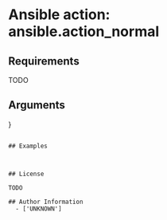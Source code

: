 # Ansible action: ansible.action_normal





## Requirements

TODO

## Arguments

}
```

## Examples



## License

TODO

## Author Information
  - ['UNKNOWN']
